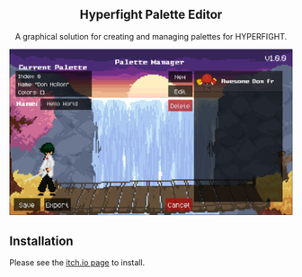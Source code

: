 
<h2 align="center">
    Hyperfight Palette Editor
</h2>

<p align="center">
    A graphical solution for creating and managing palettes for HYPERFIGHT.
</p>


<p align="center">
    <img width=800px src="./.github/screenshot.png" alt="screenshot of HFPE running">
</p>

## Installation
Please see the [itch.io page](https://tokorv.itch.io/hyperfight-palette-editor) to install.
